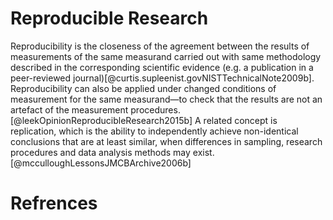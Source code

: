 # Reproducible Research

Reproducibility is the closeness of the agreement between the results of measurements of the same measurand carried out with same methodology described in the corresponding scientific evidence (e.g. a publication in a peer-reviewed journal)[@curtis.supleenist.govNISTTechnicalNote2009b]. Reproducibility can also be applied under changed conditions of measurement for the same measurand—to check that the results are not an artefact of the measurement procedures.[@leekOpinionReproducibleResearch2015b]
A related concept is replication, which is the ability to independently achieve non-identical conclusions that are at least similar, when differences in sampling, research procedures and data analysis methods may exist.[@mcculloughLessonsJMCBArchive2006b]

# Refrences
